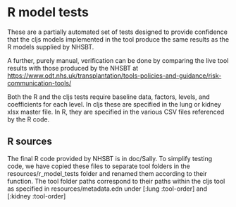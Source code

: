 R model tests
=============

These are a partially automated set of tests designed to provide confidence that the cljs models implemented
in the tool produce the same results as the R models supplied by NHSBT.

A further, purely manual, verification can be done by comparing the live tool results with those produced by the
NHSBT at https://www.odt.nhs.uk/transplantation/tools-policies-and-guidance/risk-communication-tools/

Both the R and the cljs tests require baseline data, factors, levels, and coefficients for each level. In cljs these are specified in the lung or kidney xlsx master file. In R, they are specified in the various CSV files referenced by the R code. 

R sources
---------
The final R code provided by NHSBT is in doc/Sally. To simplify testing code, we have copied these files to separate tool folders in the resources/r_model_tests folder and renamed them according to their function. The tool folder paths correspond to their paths within the cljs tool as specified in resources/metadata.edn under [:lung :tool-order] and [:kidney :tool-order]



